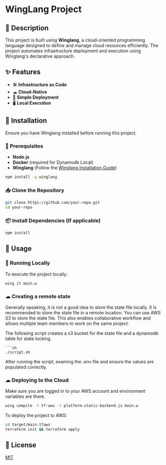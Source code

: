 # WingLang Project

## 📌 Description
This project is built using **Winglang**, a cloud-oriented programming language designed to define and manage cloud resources efficiently. The project automates infrastructure deployment and execution using Winglang's declarative approach.

## ✨ Features
- 🛠 **Infrastructure as Code**
- ☁ **Cloud-Native**
- 🚀 **Simple Deployment** 
- 🖥 **Local Execution**

## 🔧 Installation
Ensure you have Winglang installed before running this project.

### 📜 Prerequisites
- **Node.js** 
- **Docker** (required for Dynamodb Local)
- **Winglang** (Follow the [Winglang Installation Guide](https://www.winglang.io/docs/getting-started))

```sh
npm install -g winglang
```

### 📥 Clone the Repository
```sh
git clone https://github.com/your-repo.git
cd your-repo
```

### 📦 Install Dependencies (If applicable)
```sh
npm install
```

## 🚀 Usage
### 🏃 Running Locally
To execute the project locally:
```sh
wing it main.w
```
### ☁ Creating a remote state
Generally speaking, it is not a good idea to store the state file locally. It is recommended to store the state file in a remote location. You can use AWS S3 to store the state file. This also enables collaborative workflow and allows multiple team members to work on the same project.

The following script creates a s3 bucket for the state file and a dynamodb table for state locking.

```hcl
```sh
./script.sh
```
After running the script, examing the .env file and ensure the values are populated correctly.
### ☁ Deploying to the Cloud
Make sure you are logged in to your AWS account and environment variables are there.

```sh
wing compile -t tf-aws -t platform.static-backend.js main.w
```

To deploy the project to AWS:
```sh
cd target/main.tfaws
terraform init && terraform apply
```
## 📜 License
[MIT](LICENSE)
